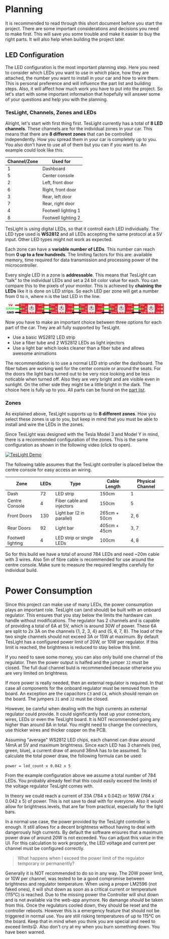 # Planning

It is recommended to read through this short document before you start the project.
There are some important considerations and decisions you need to make first.
This will save you some trouble and make it easier to buy the right parts.
It will also help when building the project later.

## LED Configuration

The LED configuration is the most important planning step.
Here you need to consider which LEDs you want to use in which place, how they are attached, the number you want to install in your car and how to wire them.
This is personal preference and will influence the part list and building steps.
Also, it will affect how much work you have to put into the project.
So let's start with some important information that hopefully will answer some of your questions and help you with the planning.

### TesLight, Channels, Zones and LEDs

Alright, let's start with first thing first.
TesLight currently has a total of **8 LED channels**.
These channels are for the individual zones in your car.
This means that there are **8 different zones** that can be controlled independently.
How you spread them in your car is completely up to you.
You also don't have to use all of them but you can if you want to.
An example could look like this:

| Channel/Zone | Used for            |
| ------------ | ------------------- |
| 1            | Dashboard           |
| 5            | Center console      |
| 2            | Left, front door    |
| 6            | Right, front door   |
| 3            | Rear, left door     |
| 7            | Rear, right door    |
| 4            | Footwell lighting 1 |
| 8            | Footwell lighting 2 |

TesLight is using digital LEDs, so that it controll each LED individually.
The LED type used is **WS2812** and all LEDs accepting the same protocol at a 5V input.
Other LED types might not work as expected.

Each zone can have a **variable number of LEDs**.
This number can reach from **0 up to a few hundreds**.
The limiting factors for this are: available memory, time required for data transmission and processing power of the microcontroller.

Every single LED in a zone is **addressable**.
This means that TesLight can "talk" to the individual LEDs and set a 24 bit color value for each.
You can compare this to the pixels of your monitor.
This is achieved by **chaining the LEDs** like it is done on LED strips.
So each LED per zone will get a number from 0 to n, where n is the last LED in the line.

![LED Chain](media/planning/led-chain.png)

Now you have to make an important choice between three options for each part of the car.
They are all fully supported by TesLight.

-  Use a basic WS2812 LED strip
-  Use a fiber tube and 2 WS2812 LEDs as light injectors
-  Use a light bar which looks cleaner than a fiber tube and allows awesome animations

The recommendation is to use a normal LED strip under the dashboard.
The fiber tubes are working well for the center console or around the seats.
For the doors the light bars turned out to be very nice looking and be less noticable when turned off.
Also they are very bright and are visible even in sunlight.
On the other side they might be a little bright in the dark.
The choice here is fully up to you.
All parts can be found on the [part list](part-list.md).

### Zones

As explained above, TesLight supports up to **8 different zones**.
How you select these zones is up to you, but keep in mind that you must be able to install and wire the LEDs in the zones.

Since TesLight was designed with the Tesla Model 3 and Model Y in mind, there is a recommended configuration of the zones.
This is the same configuration as shown in the following video (click to open).

[![TesLight Demo](https://img.youtube.com/vi/_N5h1IViB-E/0.jpg)](https://www.youtube.com/watch?v=_N5h1IViB-E)

The following table assumes that the TesLight controller is placed below the centre console for easy access an wiring.

| Zone              | LEDs | Type                      | Cable Length | Physical Channel |
| ----------------- | ---- | ------------------------- | ------------ | ---------------- |
| Dash              | 72   | LED strip                 | 150cm        | 1                |
| Centre Console    | 4    | Fiber cable and injectors | 150cm        | 5                |
| Front Doors       | 130  | Light bar (2 in parallel) | 265cm + 50cm | 2, 6             |
| Rear Doors        | 92   | Light bar                 | 405cm + 45cm | 3, 7             |
| Footwell lighting | 4    | LED strip or single LEDs  | 100cm        | 4, 8             |

So for this build we have a total of around 784 LEDs and need ~20m cable with 3 wires.
Also 5m of fibre cable is recommended for use around the centre console.
Make sure to measure the required lengths carefully for individual build.

# Power Consumption

Since this project can make use of many LEDs, the power consumption plays an important role.
TesLight can (and should) be built with an onboard regulator.
This ensures that you stay below the limits the hardware can handle without modifications.
The regulator has 2 channels and is capable of providing a total of 6A at 5V, which is around 30W of power.
These 6A are split to 2x 3A on the channels {1, 2, 3, 4} and {5, 6, 7, 8}.
The load of the two single channels should not exceed 3A or 15W at maximum.
By default TesLight has a configured power limit of 20W, or 10W per regulator.
If this limit is reached, the brightness is reduced to stay below this limit.

If you need to save some money, you can also only build one channel of the regulator.
Then the power output is halfed and the jumper `J2` must be closed.
The full dual channel buld is recommended because otherwise you are very limited on brightness.

If more power is really needed, then an external regulator is required.
In that case all components for the onboard regulator must be removed from the board.
An exception are the capacitors `C3` and `C4`, which should remain on the board.
The jumpers `J1` and `J2` must be closed.

However, be careful when dealing with the high currents an external regulator could provide.
It could significantly heat up your connectors, wires, LEDs or even the TesLight board.
It is NOT recommended going any higher than around 8A in total.
You might need to change the connectors, use thicker wires and thicker copper on the PCB.

Assuming "average" WS2812 LED chips, each channel can draw around 14mA at 5V and maximum brightness.
Since each LED has 3 channels (red, green, blue), a current draw of around 36mA has to be assumed.
To calculate the total power draw, the following formula can be used:

`power = led_count x 0.042 x 5`

From the example configuration above we assume a total number of 784 LEDs.
You probably already feel that this could easily exceed the limits of the voltage regulator TesLight comes with.

In theory we could reach a current of 33A (784 x 0.042) or 165W (784 x 0.042 x 5) of power.
This is not save to deal with for everyone.
Also it would allow for brightness levels, that are far from practical, especially for the light bars.

In a normal use case, the power provided by the TesLight controller is enough.
It still allows for a decent brightness without having to deal with dangerously high currents.
By default the software ensures that a maximum power draw of around 20W is not exceeded.
You can adjust this value in the UI.
For this calculation to work properly, the LED voltage and current per channel must be configured correctly.

> What happens when I exceed the power limit of the regulator temporary or permanently?

Generally it is NOT recommended to do so in any way.
The 20W power limit, or 10W per channel, was tested to be a good compromise between brightness and regulator temperature.
When using a proper LM2596 (not faked ones), it will shut down as soon as a critical current or temperature (115°C) is reached.
Due to the missing power the Controller will shut down and is not available via the web-app anymore.
No damange _should_ be taken from this.
Once the regulators cooled down, they should be reset and the controller reboots.
However this is a emergency feature that should not be triggered in normal use.
You are still risking temperatures of up to 115°C on the board.
Keep that in mind when you think you are special and need to exceed limits😛.
Also don't cry at my when you burn something down.
You have been warned.
